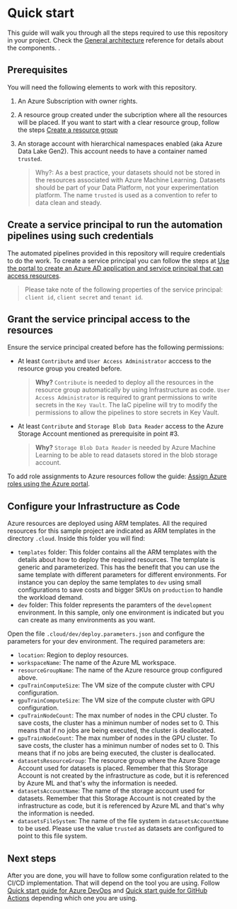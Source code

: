 # Quick start

This guide will walk you through all the steps required to use this repository in your project. Check the [General architecture](architecture.md) reference for details about the components. .

## Prerequisites

You will need the following elements to work with this repository.

1. An Azure Subscription with owner rights.
2. A resource group created under the subcription where all the resources will be placed. If you want to start with a clear resource group, follow the steps [Create a resource group](https://docs.microsoft.com/en-us/azure/azure-resource-manager/management/manage-resource-groups-portal#create-resource-groups)
3. An storage account with hierarchical namespaces enabled (aka Azure Data Lake Gen2). This account needs to have a container named `trusted`.

    > Why?: As a best practice, your datasets should not be stored in the resources associated with Azure Machine Learning. Datasets should be part of your Data Platform, not your experimentation platform. The name `trusted` is used as a convention to refer to data clean and steady.

## Create a service principal to run the automation pipelines using such credentials

The automated pipelines provided in this repository will require credentials to do the work. To create a service principal you can follow the steps at [Use the portal to create an Azure AD application and service principal that can access resources](https://docs.microsoft.com/en-us/azure/active-directory/develop/howto-create-service-principal-portal).

> Please take note of the following properties of the service principal: `client id`, `client secret` and `tenant id`.

## Grant the service principal access to the resources

Ensure the service principal created before has the following permissions:

 - At least `Contribute` and `User Access Administrator` acccess to the resource group you created before.

    > **Why?** `Contribute` is needed to deploy all the resources in the resource group automatically by using Infrastructure as code. `User Access Administrator` is required to grant permissions to write secrets in the `Key Vault`. The IaC pipeline will try to modify the permissions to allow the pipelines to store secrets in Key Vault.

 - At least `Contribute` and `Storage Blob Data Reader` access to the Azure Storage Account mentioned as prerequisite in point #3.

    > **Why?** `Storage Blob Data Reader` is needed by Azure Machine Learning to be able to read datasets stored in the blob storage account.

To add role assignments to Azure resources follow the guide: [Assign Azure roles using the Azure portal](https://docs.microsoft.com/en-us/azure/role-based-access-control/role-assignments-portal?tabs=current).

## Configure your Infrastructure as Code

Azure resources are deployed using ARM templates. All the required resources for this sample project are indicated as ARM templates in the directory `.cloud`. Inside this folder you will find:

- `templates` folder: This folder contains all the ARM templates with the details about how to deploy the required resources. The template is generic and parameterized. This has the benefit that you can use the same template with different parameters for different environments. For instance you can deploy the same templates to `dev` using small configurations to save costs and bigger SKUs on `production` to handle the workload demand.
- `dev` folder: This folder represents the paramters of the `development` environment. In this sample, only one environment is indicated but you can create as many environments as you want. 

Open the file `.cloud/dev/deploy.parameters.json` and configure the parameters for your dev environment. The required parameters are:

 - `location`: Region to deploy resources.
 - `workspaceName`: The name of the Azure ML workspace.
 - `resourceGroupName`: The name of the Azure resource group configured above.
 - `cpuTrainComputeSize`: The VM size of the compute cluster with CPU configuration.
 - `gpuTrainComputeSize`: The VM size of the compute cluster with GPU configuration.
 - `cpuTrainNodeCount`: The max number of nodes in the CPU cluster. To save costs, the cluster has a minimun number of nodes set to 0. This means that if no jobs are being executed, the cluster is deallocated.
 - `gpuTrainNodeCount`: The max number of nodes in the GPU cluster. To save costs, the cluster has a minimun number of nodes set to 0. This means that if no jobs are being executed, the cluster is deallocated.
 - `datasetsResourceGroup`: The resource group where the Azure Storage Account used for datasets is placed. Remember that this Storage Account is not created by the infrastructure as code, but it is referenced by Azure ML and that's why the information is needed.
 - `datasetsAccountName`: The name of the storage account used for datasets. Remember that this Storage Account is not created by the infrastructure as code, but it is referenced by Azure ML and that's why the information is needed.
 - `datasetsFileSystem`: The name of the file system in `datasetsAccountName` to be used. Please use the value `trusted` as datasets are configured to point to this file system.

## Next steps

After you are done, you will have to follow some configuration related to the CI/CD implementation. That will depend on the tool you are using. Follow [Quick start guide for Azure DevOps](quickstart-devops.md) and [Quick start guide for GitHub Actions](quickstart-github.md) depending which one you are using.

